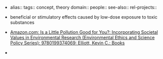 - alias::
  tags:: concept, theory
  domain::
  people::
  see-also::
  rel-projects::
  

- beneficial or stimulatory effects caused by low-dose exposure to toxic substances
- [Amazon.com: Is a Little Pollution Good for You?: Incorporating Societal Values in Environmental Research (Environmental Ethics and Science Policy Series): 9780199374069: Elliott, Kevin C.: Books](https://www.amazon.com/dp/0199374066/ref=cm_sw_r_cp_api_i_7GNY9RKQYM8FQ88X2XNB)
-
